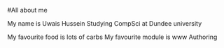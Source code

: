 #All about me

My name is Uwais Hussein
Studying CompSci at Dundee university

My favourite food is lots of carbs
My favourite module is www Authoring
